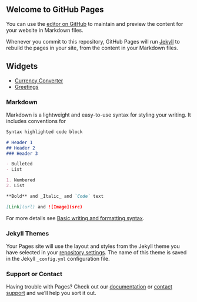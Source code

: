 ## Welcome to GitHub Pages

You can use the [editor on GitHub](https://github.com/WynterAC/NotionWidgets2022/edit/main/README.md) to maintain and preview the content for your website in Markdown files.

Whenever you commit to this repository, GitHub Pages will run [Jekyll](https://jekyllrb.com/) to rebuild the pages in your site, from the content in your Markdown files.

## Widgets
- [Currency Converter](https://github.com/WynterAC/NotionWidgets2022/blob/03d0dc22da7e2426000279ffb8ba134e36436821/currency%20converter.html)
- [Greetings](https://github.com/WynterAC/NotionWidgets2022/blob/03d0dc22da7e2426000279ffb8ba134e36436821/Greeting.html)

### Markdown

Markdown is a lightweight and easy-to-use syntax for styling your writing. It includes conventions for

```markdown
Syntax highlighted code block

# Header 1
## Header 2
### Header 3

- Bulleted
- List

1. Numbered
2. List

**Bold** and _Italic_ and `Code` text

[Link](url) and ![Image](src)
```

For more details see [Basic writing and formatting syntax](https://docs.github.com/en/github/writing-on-github/getting-started-with-writing-and-formatting-on-github/basic-writing-and-formatting-syntax).

### Jekyll Themes

Your Pages site will use the layout and styles from the Jekyll theme you have selected in your [repository settings](https://github.com/WynterAC/NotionWidgets2022/settings/pages). The name of this theme is saved in the Jekyll `_config.yml` configuration file.

### Support or Contact

Having trouble with Pages? Check out our [documentation](https://docs.github.com/categories/github-pages-basics/) or [contact support](https://support.github.com/contact) and we’ll help you sort it out.
